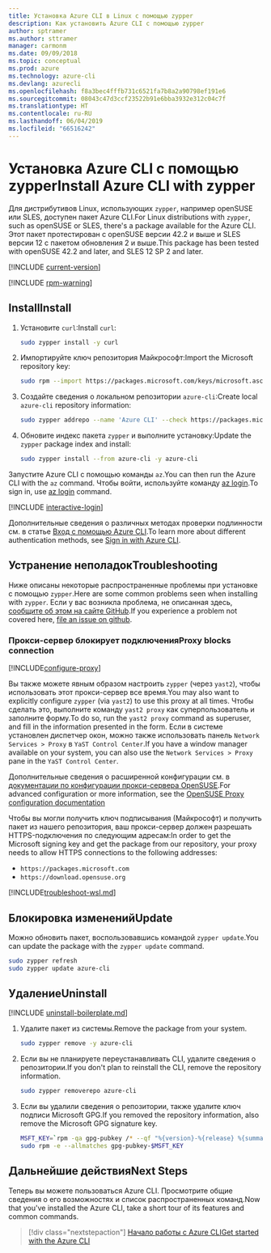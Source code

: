 ```yaml
---
title: Установка Azure CLI в Linux с помощью zypper
description: Как установить Azure CLI с помощью zypper
author: sptramer
ms.author: sttramer
manager: carmonm
ms.date: 09/09/2018
ms.topic: conceptual
ms.prod: azure
ms.technology: azure-cli
ms.devlang: azurecli
ms.openlocfilehash: f8a3bec4fffb731c6521fa7b8a2a90798ef191e6
ms.sourcegitcommit: 08043c47d3ccf23522b91e6bba3932e312c04c7f
ms.translationtype: HT
ms.contentlocale: ru-RU
ms.lasthandoff: 06/04/2019
ms.locfileid: "66516242"
---
```

# <a name="install-azure-cli-with-zypper"></a><span data-ttu-id="11f6b-103">Установка Azure CLI с помощью zypper</span><span class="sxs-lookup"><span data-stu-id="11f6b-103">Install Azure CLI with zypper</span></span>

<span data-ttu-id="11f6b-104">Для дистрибутивов Linux, использующих `zypper`, например openSUSE или SLES, доступен пакет Azure CLI.</span><span class="sxs-lookup"><span data-stu-id="11f6b-104">For Linux distributions with `zypper`, such as openSUSE or SLES, there's a package available for the Azure CLI.</span></span> <span data-ttu-id="11f6b-105">Этот пакет протестирован с openSUSE версии 42.2 и выше и SLES версии 12 с пакетом обновления 2 и выше.</span><span class="sxs-lookup"><span data-stu-id="11f6b-105">This package has been tested with openSUSE 42.2 and later, and SLES 12 SP 2 and later.</span></span>

[!INCLUDE [current-version](includes/current-version.md)]

[!INCLUDE [rpm-warning](includes/rpm-warning.md)]

## <a name="install"></a><span data-ttu-id="11f6b-106">Install</span><span class="sxs-lookup"><span data-stu-id="11f6b-106">Install</span></span>

1. <span data-ttu-id="11f6b-107">Установите `curl`:</span><span class="sxs-lookup"><span data-stu-id="11f6b-107">Install `curl`:</span></span>

   ```bash
   sudo zypper install -y curl
   ```

2. <span data-ttu-id="11f6b-108">Импортируйте ключ репозитория Майкрософт:</span><span class="sxs-lookup"><span data-stu-id="11f6b-108">Import the Microsoft repository key:</span></span>

   ```bash
   sudo rpm --import https://packages.microsoft.com/keys/microsoft.asc
   ```

3. <span data-ttu-id="11f6b-109">Создайте сведения о локальном репозитории `azure-cli`:</span><span class="sxs-lookup"><span data-stu-id="11f6b-109">Create local `azure-cli` repository information:</span></span>

   ```bash
   sudo zypper addrepo --name 'Azure CLI' --check https://packages.microsoft.com/yumrepos/azure-cli azure-cli
   ```

4. <span data-ttu-id="11f6b-110">Обновите индекс пакета `zypper` и выполните установку:</span><span class="sxs-lookup"><span data-stu-id="11f6b-110">Update the `zypper` package index and install:</span></span>

   ```bash
   sudo zypper install --from azure-cli -y azure-cli
   ```

<span data-ttu-id="11f6b-111">Запустите Azure CLI с помощью команды `az`.</span><span class="sxs-lookup"><span data-stu-id="11f6b-111">You can then run the Azure CLI with the `az` command.</span></span> <span data-ttu-id="11f6b-112">Чтобы войти, используйте команду [az login](/cli/azure/reference-index#az-login).</span><span class="sxs-lookup"><span data-stu-id="11f6b-112">To sign in, use [az login](/cli/azure/reference-index#az-login) command.</span></span>

[!INCLUDE [interactive-login](includes/interactive-login.md)]

<span data-ttu-id="11f6b-113">Дополнительные сведения о различных методах проверки подлинности см. в статье [Вход с помощью Azure CLI](authenticate-azure-cli.md).</span><span class="sxs-lookup"><span data-stu-id="11f6b-113">To learn more about different authentication methods, see [Sign in with Azure CLI](authenticate-azure-cli.md).</span></span>

## <a name="troubleshooting"></a><span data-ttu-id="11f6b-114">Устранение неполадок</span><span class="sxs-lookup"><span data-stu-id="11f6b-114">Troubleshooting</span></span>

<span data-ttu-id="11f6b-115">Ниже описаны некоторые распространенные проблемы при установке с помощью `zypper`.</span><span class="sxs-lookup"><span data-stu-id="11f6b-115">Here are some common problems seen when installing with `zypper`.</span></span> <span data-ttu-id="11f6b-116">Если у вас возникла проблема, не описанная здесь, [сообщите об этом на сайте GitHub](https://github.com/Azure/azure-cli/issues).</span><span class="sxs-lookup"><span data-stu-id="11f6b-116">If you experience a problem not covered here, [file an issue on github](https://github.com/Azure/azure-cli/issues).</span></span>

### <a name="proxy-blocks-connection"></a><span data-ttu-id="11f6b-117">Прокси-сервер блокирует подключения</span><span class="sxs-lookup"><span data-stu-id="11f6b-117">Proxy blocks connection</span></span>

[!INCLUDE[configure-proxy](includes/configure-proxy.md)]

<span data-ttu-id="11f6b-118">Вы также можете явным образом настроить `zypper` (через `yast2`), чтобы использовать этот прокси-сервер все время.</span><span class="sxs-lookup"><span data-stu-id="11f6b-118">You may also want to explicitly configure `zypper` (via `yast2`) to use this proxy at all times.</span></span> <span data-ttu-id="11f6b-119">Чтобы сделать это, выполните команду `yast2 proxy` как суперпользователь и заполните форму.</span><span class="sxs-lookup"><span data-stu-id="11f6b-119">To do so, run the `yast2 proxy` command as superuser, and fill in the information presented in the form.</span></span> <span data-ttu-id="11f6b-120">Если в системе установлен диспетчер окон, можно также использовать панель `Network Services > Proxy` в `YaST Control Center`.</span><span class="sxs-lookup"><span data-stu-id="11f6b-120">If you have a window manager available on your system, you can also use the `Network Services > Proxy` pane in the `YaST Control Center`.</span></span>

<span data-ttu-id="11f6b-121">Дополнительные сведения о расширенной конфигурации см. в [документации по конфигурации прокси-сервера OpenSUSE](https://www.suse.com/documentation/slms1/book_slms/data/sec_wy_config_updates_proxy.html).</span><span class="sxs-lookup"><span data-stu-id="11f6b-121">For advanced configuration or more information, see the [OpenSUSE Proxy configuration documentation](https://www.suse.com/documentation/slms1/book_slms/data/sec_wy_config_updates_proxy.html)</span></span>

<span data-ttu-id="11f6b-122">Чтобы вы могли получить ключ подписывания (Майкрософт) и получить пакет из нашего репозитория, ваш прокси-сервер должен разрешать HTTPS-подключения по следующим адресам:</span><span class="sxs-lookup"><span data-stu-id="11f6b-122">In order to get the Microsoft signing key and get the package from our repository, your proxy needs to allow HTTPS connections to the following addresses:</span></span>

* `https://packages.microsoft.com`
* `https://download.opensuse.org`

[!INCLUDE[troubleshoot-wsl.md](includes/troubleshoot-wsl.md)]

## <a name="update"></a><span data-ttu-id="11f6b-123">Блокировка изменений</span><span class="sxs-lookup"><span data-stu-id="11f6b-123">Update</span></span>

<span data-ttu-id="11f6b-124">Можно обновить пакет, воспользовавшись командой `zypper update`.</span><span class="sxs-lookup"><span data-stu-id="11f6b-124">You can update the package with the `zypper update` command.</span></span>

```bash
sudo zypper refresh
sudo zypper update azure-cli
```

## <a name="uninstall"></a><span data-ttu-id="11f6b-125">Удаление</span><span class="sxs-lookup"><span data-stu-id="11f6b-125">Uninstall</span></span>

[!INCLUDE [uninstall-boilerplate.md](includes/uninstall-boilerplate.md)]

1. <span data-ttu-id="11f6b-126">Удалите пакет из системы.</span><span class="sxs-lookup"><span data-stu-id="11f6b-126">Remove the package from your system.</span></span>

    ```bash
    sudo zypper remove -y azure-cli
    ```

2. <span data-ttu-id="11f6b-127">Если вы не планируете переустанавливать CLI, удалите сведения о репозитории.</span><span class="sxs-lookup"><span data-stu-id="11f6b-127">If you don't plan to reinstall the CLI, remove the repository information.</span></span>

   ```bash
   sudo zypper removerepo azure-cli
   ```

3. <span data-ttu-id="11f6b-128">Если вы удалили сведения о репозитории, также удалите ключ подписи Microsoft GPG.</span><span class="sxs-lookup"><span data-stu-id="11f6b-128">If you removed the repository information, also remove the Microsoft GPG signature key.</span></span>

   ```bash
   MSFT_KEY=`rpm -qa gpg-pubkey /* --qf "%{version}-%{release} %{summary}\n" | grep Microsoft | awk '{print $1}'`
   sudo rpm -e --allmatches gpg-pubkey-$MSFT_KEY
   ```

## <a name="next-steps"></a><span data-ttu-id="11f6b-129">Дальнейшие действия</span><span class="sxs-lookup"><span data-stu-id="11f6b-129">Next Steps</span></span>

<span data-ttu-id="11f6b-130">Теперь вы можете пользоваться Azure CLI. Просмотрите общие сведения о его возможностях и список распространенных команд.</span><span class="sxs-lookup"><span data-stu-id="11f6b-130">Now that you've installed the Azure CLI, take a short tour of its features and common commands.</span></span>

> [!div class="nextstepaction"]
> [<span data-ttu-id="11f6b-131">Начало работы с Azure CLI</span><span class="sxs-lookup"><span data-stu-id="11f6b-131">Get started with the Azure CLI</span></span>](get-started-with-azure-cli.md)
